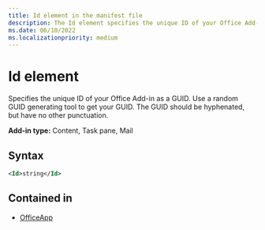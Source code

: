 ```yaml
---
title: Id element in the manifest file
description: The Id element specifies the unique ID of your Office Add-in as a GUID.
ms.date: 06/10/2022
ms.localizationpriority: medium
---
```


# Id element

Specifies the unique ID of your Office Add-in as a GUID. Use a random GUID generating tool to get your GUID. The GUID should be hyphenated, but have no other punctuation.

**Add-in type:** Content, Task pane, Mail

## Syntax

```XML
<Id>string</Id>
```

## Contained in

- [OfficeApp](officeapp.md)
